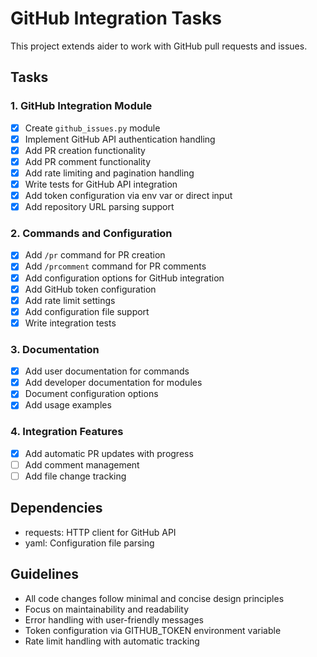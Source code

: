 # GitHub Integration Tasks

This project extends aider to work with GitHub pull requests and issues.

## Tasks

### 1. GitHub Integration Module
- [x] Create `github_issues.py` module
- [x] Implement GitHub API authentication handling
- [x] Add PR creation functionality
- [x] Add PR comment functionality
- [x] Add rate limiting and pagination handling
- [x] Write tests for GitHub API integration
- [x] Add token configuration via env var or direct input
- [x] Add repository URL parsing support

### 2. Commands and Configuration
- [x] Add `/pr` command for PR creation
- [x] Add `/prcomment` command for PR comments
- [x] Add configuration options for GitHub integration
- [x] Add GitHub token configuration
- [x] Add rate limit settings
- [x] Add configuration file support
- [x] Write integration tests

### 3. Documentation
- [x] Add user documentation for commands
- [x] Add developer documentation for modules
- [x] Document configuration options
- [x] Add usage examples

### 4. Integration Features
- [x] Add automatic PR updates with progress
- [ ] Add comment management
- [ ] Add file change tracking

## Dependencies
- requests: HTTP client for GitHub API
- yaml: Configuration file parsing

## Guidelines
- All code changes follow minimal and concise design principles
- Focus on maintainability and readability
- Error handling with user-friendly messages
- Token configuration via GITHUB_TOKEN environment variable
- Rate limit handling with automatic tracking
